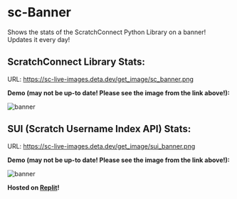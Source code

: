# sc-Banner
Shows the stats of the ScratchConnect Python Library on a banner! Updates it every day!

## ScratchConnect Library Stats:

URL: https://sc-live-images.deta.dev/get_image/sc_banner.png

**Demo (may not be up-to date! Please see the image from the link above!):**

![banner](https://sc-live-images.deta.dev/get_image/sc_banner.png)


## SUI (Scratch Username Index API) Stats:

URL: https://sc-live-images.deta.dev/get_image/sui_banner.png

**Demo (may not be up-to date! Please see the image from the link above!):**

![banner](https://sc-live-images.deta.dev/get_image/sui_banner.png)


**Hosted on [Replit](https://replit.com)!**
